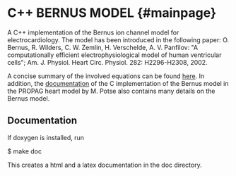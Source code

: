 C++ BERNUS MODEL  {#mainpage}
================

A C++ implementation of the Bernus ion channel model for electrocardiology. The model has been introduced in the following paper: O. Bernus, R. Wilders, C. W. Zemlin, H. Verschelde, A. V. Panfilov: "A computationally efficient electrophysiological model of human ventricular cells"; Am. J. Physiol. Heart Circ. Physiol. 282: H2296-H2308, 2002.

A concise summary of the involved equations can be found [here](https://models.physiomeproject.org/e/5/bernus_wilders_zemlin_verschelde_panfilov_2002.cellml/view).
In addition, the [documentation](http://www.potse.nl/software/propag/bernus.pdf) of the C implementation of the Bernus model in the PROPAG heart model by M. Potse also contains many details on the Bernus model.

Documentation
-------------

If doxygen is installed, run 

$ make doc

This creates a html and a latex documentation in the doc directory.